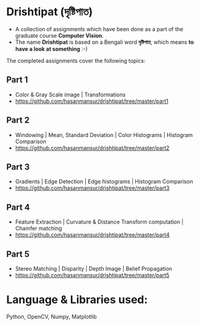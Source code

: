 # Drishtipat (দৃষ্টিপাত)

- A collection of assignments which have been done as a part of the graduate course **Computer Vision**.
- The name **Drishtipat** is based on a Bengali word **দৃষ্টিপাত**, which means **to have a look at something** :-)

The completed assignments cover the following topics:

## Part 1 
- Color & Gray Scale image | Transformations
- https://github.com/hasanmansur/drishtipat/tree/master/part1

## Part 2
- Windowing | Mean, Standard Deviation | Color Histograms | Histogram Comparison
- https://github.com/hasanmansur/drishtipat/tree/master/part2

## Part 3
- Gradients | Edge Detection | Edge histograms | Histogram Comparison
- https://github.com/hasanmansur/drishtipat/tree/master/part3

## Part 4
- Feature Extraction | Curvature & Distance Transform computation | Chamfer matching
- https://github.com/hasanmansur/drishtipat/tree/master/part4

## Part 5
- Stereo Matching | Disparity | Depth Image | Belief Propagation
- https://github.com/hasanmansur/drishtipat/tree/master/part5

# Language & Libraries used:
Python, OpenCV, Numpy, Matplotlib
